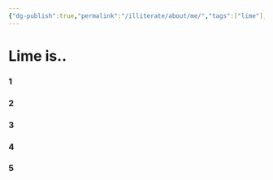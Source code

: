 ```yaml
---
{"dg-publish":true,"permalink":"/illiterate/about/me/","tags":["lime"],"noteIcon":"","created":"2025-02-07 11:03","updated":"2025-02-11 01:34"}
---
```


# Lime is..

### 1
### 2
### 3
### 4
### 5

